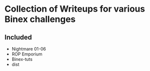 # Collection of Writeups for various Binex challenges
## Included
* Nightmare 01-06
* ROP Emporium
* Binex-tuts
* dist
